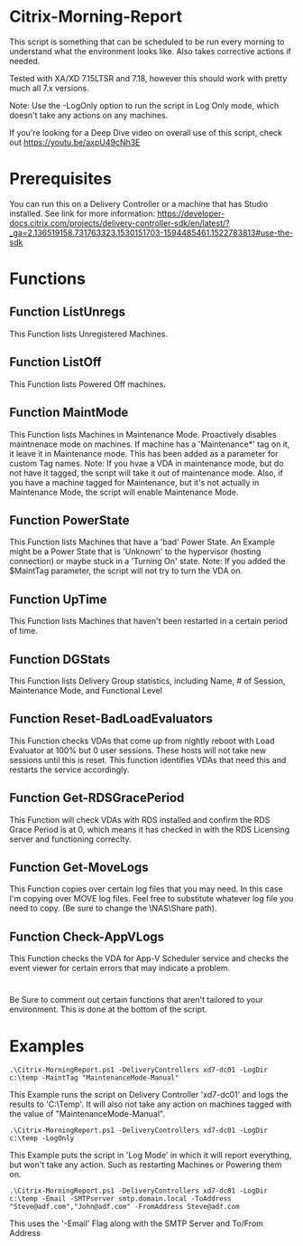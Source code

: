 # Citrix-Morning-Report
This script is something that can be scheduled to be run every morning to understand what the environment looks like.  Also takes corrective actions if needed.

Tested with XA/XD 7.15LTSR and 7.18, however this should work with pretty much all 7.x versions.

Note: Use the -LogOnly option to run the script in Log Only mode, which doesn't take any actions on any machines.

If you're looking for a Deep Dive video on overall use of this script, check out https://youtu.be/axpU49cNh3E

# Prerequisites
You can run this on a Delivery Controller or a machine that has Studio installed.  See link for more information: https://developer-docs.citrix.com/projects/delivery-controller-sdk/en/latest/?_ga=2.136519158.731763323.1530151703-1594485461.1522783813#use-the-sdk 

# Functions
## Function ListUnregs
This Function lists Unregistered Machines.

## Function ListOff
This Function lists Powered Off machines.

## Function MaintMode
This Function lists Machines in Maintenance Mode. Proactively disables maintnenace mode on machines. If machine has a 'Maintenance*' tag on it, it leave it in Maintenance mode.  This has been added as a parameter for custom Tag names.  Note: If you hvae a VDA in maintenance mode, but do not have it tagged, the script will take it out of maintenance mode.  Also, if you have a machine tagged for Maintenance, but it's not actually in Maintenance Mode, the script will enable Maintenance Mode.

## Function PowerState
This Function lists Machines that have a 'bad' Power State.  An Example might be a Power State that is 'Unknown' to the hypervisor (hosting connection) or maybe stuck in a 'Turning On' state.  Note: If you added the $MaintTag parameter, the script will not try to turn the VDA on.

## Function UpTime
This Function lists Machines that haven't been restarted in a certain period of time.

## Function DGStats
This Function lists Delivery Group statistics, including Name, # of Session, Maintenance Mode, and Functional Level

## Function Reset-BadLoadEvaluators
This Function checks VDAs that come up from nightly reboot with Load Evaluator at 100% but 0 user sessions. These hosts will not take new sessions until this is reset.  This function identifies VDAs that need this and restarts the service accordingly.

## Function Get-RDSGracePeriod
This Function will check VDAs with RDS installed and confirm the RDS Grace Period is at 0, which means it has checked in with the RDS Licensing server and functioning correclty.

## Function Get-MoveLogs
This Function copies over certain log files that you may need.  In this case I'm copying over MOVE log files.  Feel free to substitute whatever log file you need to copy.  (Be sure to change the \\NAS\Share path).

## Function Check-AppVLogs
This Function checks the VDA for App-V Scheduler service and checks the event viewer for certain errors that may indicate a problem.

#
Be Sure to comment out certain functions that aren't tailored to your environment.  This is done at the bottom of the script.

# Examples
```
.\Citrix-MorningReport.ps1 -DeliveryControllers xd7-dc01 -LogDir c:\temp -MaintTag "MaintenanceMode-Manual"
```
This Example runs the script on Delivery Controller 'xd7-dc01' and logs the results to 'C:\Temp'.  It will also not take any action on machines tagged with the value of "MaintenanceMode-Manual".
```
.\Citrix-MorningReport.ps1 -DeliveryControllers xd7-dc01 -LogDir c:\temp -LogOnly
```
This Example puts the script in 'Log Mode' in which it will report everything, but won't take any action.  Such as restarting Machines or Powering them on.
```
.\Citrix-MorningReport.ps1 -DeliveryControllers xd7-dc01 -LogDir c:\temp -Email -SMTPserver smtp.domain.local -ToAddress "Steve@adf.com","John@adf.com" -FromAddress Steve@adf.com
```
This uses the '-Email' Flag along with the SMTP Server and To/From Address
